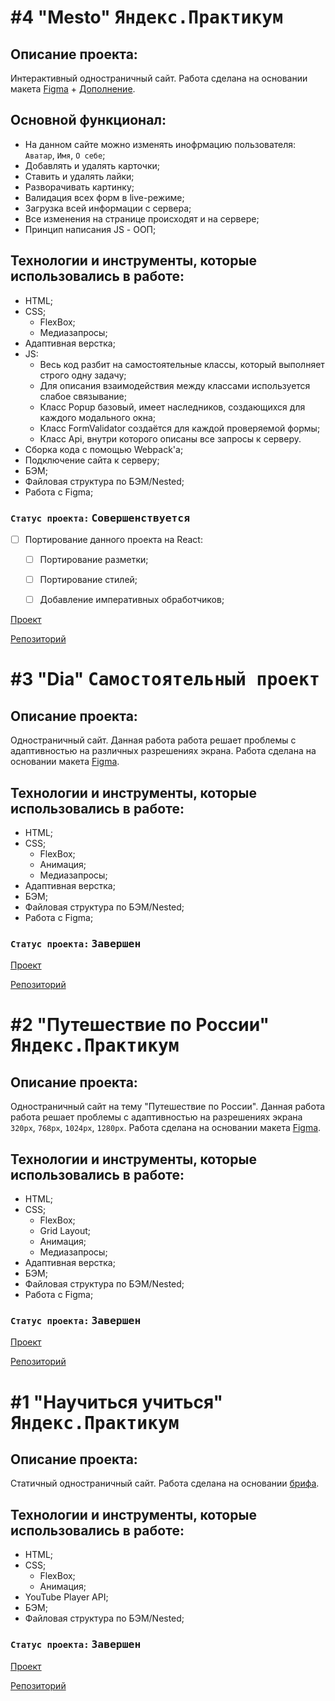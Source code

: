 # #4 "Mesto" <kbd>Яндекс.Практикум</kbd>

## Описание проекта:
Интерактивный одностраничный сайт. Работа сделана на основании макета [Figma](https://www.figma.com/file/2cn9N9jSkmxD84oJik7xL7/JavaScript.-Sprint-4) + [Дополнение](https://www.figma.com/file/PSdQFRHoxXJFs2FH8IXViF/JavaScript.-Sprint-9?node-id=0%3A1).

## Основной функционал:
  * На данном сайте можно изменять инофрмацию пользователя: `Аватар`, `Имя`, `О себе`;
  * Добавлять и удалять карточки;
  * Ставить и удалять лайки;
  * Разворачивать картинку;
  * Валидация всех форм в live-режиме;
  * Загрузка всей информации с сервера;
  * Все изменения на странице происходят и на сервере;
  * Принцип написания JS - ООП;

## Технологии и инструменты, которые использовались в работе:
  * HTML;
  * CSS;
    * FlexBox;
    * Медиазапросы;
  * Адаптивная верстка;
  * JS:
    * Весь код разбит на самостоятельные классы, который выполняет строго одну задачу;
    * Для описания взаимодействия между классами используется слабое связывание;
    * Класс Popup базовый, имеет наследников, создающихся для каждого модального окна;
    * Класс FormValidator создаётся для каждой проверяемой формы;
    * Класс Api, внутри которого описаны все запросы к серверу.
  * Сборка кода с помощью Webpack'a;
  * Подключение сайта к серверу;
  * БЭМ;
  * Файловая структура по БЭМ/Nested;
  * Работа с Figma;

### `Статус проекта:` <kbd>Совершенствуется</kbd>
- [ ] Портирование данного проекта на React:
    - [ ] Портирование разметки;
    - [ ] Портирование стилей;
    - [ ] Добавление императивных обработчиков;


[Проект](https://ieasyjet.github.io/mesto/)

[Репозиторий](https://github.com/iEasyJet/mesto)

# #3 "Dia" <kbd>Самостоятельный проект</kbd>

## Описание проекта:
Одностраничный сайт. Данная работа работа решает проблемы с адаптивностью на различных разрешениях экрана. Работа сделана на основании макета [Figma](https://www.figma.com/file/oUfdXlFsdbTimyzXTsHZaV/Dia-(Copy)).

## Технологии и инструменты, которые использовались в работе:
  * HTML;
  * CSS;
    * FlexBox;
    * Анимация;
    * Медиазапросы;
  * Адаптивная верстка;
  * БЭМ;
  * Файловая структура по БЭМ/Nested;
  * Работа с Figma;

### `Статус проекта:` <kbd>Завершен</kbd>

[Проект](https://ieasyjet.github.io/Dia/)

[Репозиторий](https://github.com/iEasyJet/Dia)


# #2 "Путешествие по России" <kbd>Яндекс.Практикум</kbd>

## Описание проекта:
Одностраничный сайт на тему "Путешествие по России". Данная работа работа решает проблемы с адаптивностью на разрешениях экрана `320px`, `768px`, `1024px`, `1280px`. Работа сделана на основании макета [Figma](https://www.figma.com/file/5S2WSbEFL6awjVWJ0NWL8Q/Sprint-3_-Russia-_-desktop-%2B-mobile?node-id=28503%3A0).

## Технологии и инструменты, которые использовались в работе:
  * HTML;
  * CSS;
    * FlexBox;
    * Grid Layout;
    * Анимация;
    * Медиазапросы;
  * Адаптивная верстка;
  * БЭМ;
  * Файловая структура по БЭМ/Nested;
  * Работа с Figma;

### `Статус проекта:` <kbd>Завершен</kbd>

[Проект](https://ieasyjet.github.io/russian-travel/)

[Репозиторий](https://github.com/iEasyJet/russian-travel)

# #1 "Научиться учиться" <kbd>Яндекс.Практикум</kbd>

## Описание проекта:
Статичный одностраничный сайт. Работа сделана на основании [брифа](https://code.s3.yandex.net/web-developer/project-1/sprint-2-brief.pdf).

## Технологии и инструменты, которые использовались в работе:
  * HTML;
  * CSS;
    * FlexBox;
    * Анимация;
  * YouTube Player API;
  * БЭМ;
  * Файловая структура по БЭМ/Nested;

### `Статус проекта:` <kbd>Завершен</kbd>

[Проект](https://ieasyjet.github.io/first-project/)

[Репозиторий](https://github.com/iEasyJet/first-project)
